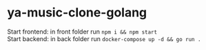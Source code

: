 # ya-music-clone-golang
Start frontend: in front folder run `npm i && npm start` <br>
Start backend: in back folder run `docker-compose up -d && go run .`
